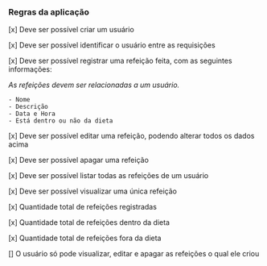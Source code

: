 ### Regras da aplicação

[x] Deve ser possível criar um usuário

[x] Deve ser possível identificar o usuário entre as requisições

[x] Deve ser possível registrar uma refeição feita, com as seguintes informações:

_As refeições devem ser relacionadas a um usuário._

    - Nome
    - Descrição
    - Data e Hora
    - Está dentro ou não da dieta

[x] Deve ser possível editar uma refeição, podendo alterar todos os dados acima

[x] Deve ser possível apagar uma refeição

[x] Deve ser possível listar todas as refeições de um usuário

[x] Deve ser possível visualizar uma única refeição

[x] Quantidade total de refeições registradas

[x] Quantidade total de refeições dentro da dieta

[x] Quantidade total de refeições fora da dieta

[] O usuário só pode visualizar, editar e apagar as refeições o qual ele criou
